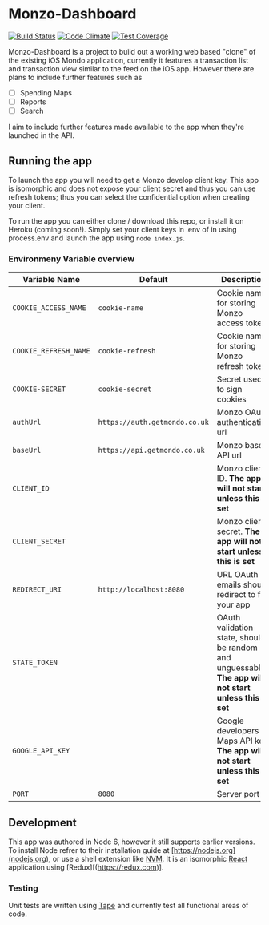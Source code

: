# Monzo-Dashboard
[![Build Status](https://travis-ci.org/LukeSheard/Mondo-Dashboard.svg?branch=master)](https://travis-ci.org/LukeSheard/Mondo-Dashboard)
[![Code Climate](https://codeclimate.com/github/LukeSheard/Mondo-Dashboard/badges/gpa.svg)](https://codeclimate.com/github/LukeSheard/Mondo-Dashboard)
[![Test Coverage](https://codeclimate.com/github/LukeSheard/Mondo-Dashboard/badges/coverage.svg)](https://codeclimate.com/github/LukeSheard/Mondo-Dashboard/coverage)

Monzo-Dashboard is a project to build out a working web based "clone" of the existing iOS Mondo
application, currently it features a transaction list and transaction view similar to the feed
on the iOS app. However there are plans to include further features such as
- [ ] Spending Maps
- [ ] Reports
- [ ] Search

I aim to include further features made available to the app when they're launched in the API.

## Running the app
To launch the app you will need to get a Monzo develop client key. This app is isomorphic and does
not expose your client secret and thus you can use refresh tokens; thus you can select the
confidential option when creating your client.

To run the app you can either clone / download this repo, or install it on Heroku (coming soon!).
Simply set your client keys in .env of in using process.env and launch the app using `node index.js`.

### Environmeny Variable overview
Variable Name | Default | Description
--------------|---------|--------------
`COOKIE_ACCESS_NAME` | `cookie-name` | Cookie name for storing Monzo access token
`COOKIE_REFRESH_NAME` | `cookie-refresh` | Cookie name for storing Monzo refresh token
`COOKIE-SECRET` | `cookie-secret` | Secret used to sign cookies
`authUrl` | `https://auth.getmondo.co.uk` | Monzo OAuth authentication url
`baseUrl` | `https://api.getmondo.co.uk` | Monzo base API url
`CLIENT_ID` | | Monzo client ID. **The app will not start unless this is set**
`CLIENT_SECRET` | | Monzo client secret. **The app will not start unless this is set**
`REDIRECT_URI`| `http://localhost:8080` | URL OAuth emails should redirect to for your app
`STATE_TOKEN` |  | OAuth validation state, should be random and unguessable **The app will not start unless this is set**
`GOOGLE_API_KEY` | | Google developers Maps API key. **The app will not start unless this is set**
`PORT` | `8080` | Server port


## Development
This app was authored in Node 6, however it still supports earlier versions. To install Node
refrer to their installation guide at [https://nodejs.org](nodejs.org), or use a shell extension
like [NVM](http://github.com/NVM). It is an isomorphic [React](https://reactjs.com) application
using [Redux][(https://redux.com)].

### Testing
Unit tests are written using [Tape](http://github.com/tape) and currently test all functional
areas of code.
